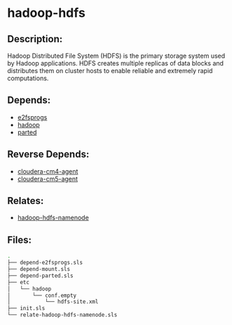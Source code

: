 # hadoop-hdfs

## Description:

Hadoop Distributed File System (HDFS) is the primary storage system used by
Hadoop applications. HDFS creates multiple replicas of data blocks and
distributes them on cluster hosts to enable reliable and extremely rapid
computations.

## Depends:

  -  [e2fsprogs](/salt/e2fsprogs)
  -  [hadoop](/salt/hadoop)
  -  [parted](/salt/parted)

## Reverse Depends:

  -  [cloudera-cm4-agent](/salt/cloudera-cm4-agent)
  -  [cloudera-cm5-agent](/salt/cloudera-cm5-agent)

## Relates:

  -  [hadoop-hdfs-namenode](/salt/hadoop-hdfs-namenode)

## Files:

```bash
.
├── depend-e2fsprogs.sls
├── depend-mount.sls
├── depend-parted.sls
├── etc
│   └── hadoop
│       └── conf.empty
│           └── hdfs-site.xml
├── init.sls
└── relate-hadoop-hdfs-namenode.sls
```
